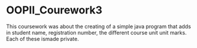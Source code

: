 # OOPII_Courework3

This coursework was about the creating of a simple java program that adds in student name, registration number, the different course unit
unit marks.
Each of these ismade private.
